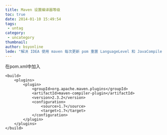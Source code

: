```yaml
---
title: Maven 设置编译器等级
toc: true
date: 2014-01-10 15:49:54
tags:
 - untag
category: 
 - uncategory
thumbnail: 
author: bsyonline
lede: "解决 IDEA 使用 maven 每次更新 pom 重置 LanguageLevel 和 JavaCompiler 问题的办法"
---
```



在pom.xml中加入

	<build>
	    <plugins>
	        <plugin>
	            <groupId>org.apache.maven.plugins</groupId>
	            <artifactId>maven-compiler-plugin</artifactId>
	            <version>2.3.2</version>
	            <configuration>
	                <source>1.7</source>
	                <target>1.7</target>
	            </configuration>
	        </plugin>
	    </plugins>
	</build>
